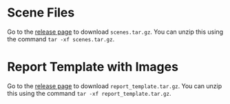 # Scene Files
Go to the [release page](https://github.com/cmu-15-468/scene-files/releases/tag/v0) to download `scenes.tar.gz`. You can unzip this using the command `tar -xf scenes.tar.gz`.

# Report Template with Images
Go to the [release page](https://github.com/cmu-15-468/scene-files/releases/tag/v0.report) to download `report_template.tar.gz`. You can unzip this using the command `tar -xf report_template.tar.gz`.

